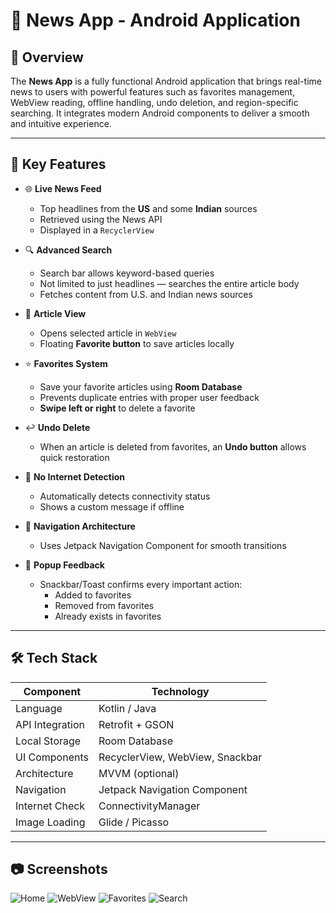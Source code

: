 # 📰 News App - Android Application

## 📱 Overview

The **News App** is a fully functional Android application that brings real-time news to users with 
powerful features such as favorites management, WebView reading, offline handling, undo deletion, and 
region-specific searching. It integrates modern Android components to deliver a smooth and intuitive experience.

---

## 🚀 Key Features

- 🌐 **Live News Feed**
  - Top headlines from the **US** and some **Indian** sources
  - Retrieved using the News API
  - Displayed in a `RecyclerView`

- 🔍 **Advanced Search**
  - Search bar allows keyword-based queries
  - Not limited to just headlines — searches the entire article body
  - Fetches content from U.S. and Indian news sources

- 📖 **Article View**
  - Opens selected article in `WebView`
  - Floating **Favorite button** to save articles locally

- ⭐ **Favorites System**
  - Save your favorite articles using **Room Database**
  - Prevents duplicate entries with proper user feedback
  - **Swipe left or right** to delete a favorite

- ↩️ **Undo Delete**
  - When an article is deleted from favorites, an **Undo button** allows quick restoration

- 📶 **No Internet Detection**
  - Automatically detects connectivity status
  - Shows a custom message if offline

- 🧭 **Navigation Architecture**
  - Uses Jetpack Navigation Component for smooth transitions

- 🔔 **Popup Feedback**
  - Snackbar/Toast confirms every important action:
    - Added to favorites
    - Removed from favorites
    - Already exists in favorites

---

## 🛠️ Tech Stack

| Component          | Technology                        |
|--------------------|------------------------------------|
| Language            | Kotlin / Java                     |
| API Integration     | Retrofit + GSON                   |
| Local Storage       | Room Database                     |
| UI Components       | RecyclerView, WebView, Snackbar   |
| Architecture        | MVVM (optional)                   |
| Navigation          | Jetpack Navigation Component      |
| Internet Check      | ConnectivityManager               |
| Image Loading       | Glide / Picasso                   |

---

## 📷 Screenshots

![Home](Screenshots/Headlines.jpg)
![WebView](Screenshots/NewsView.jpg)
![Favorites](Screenshots/Favorites.jpg)
![Search](Screenshots/SearchView.jpg)
